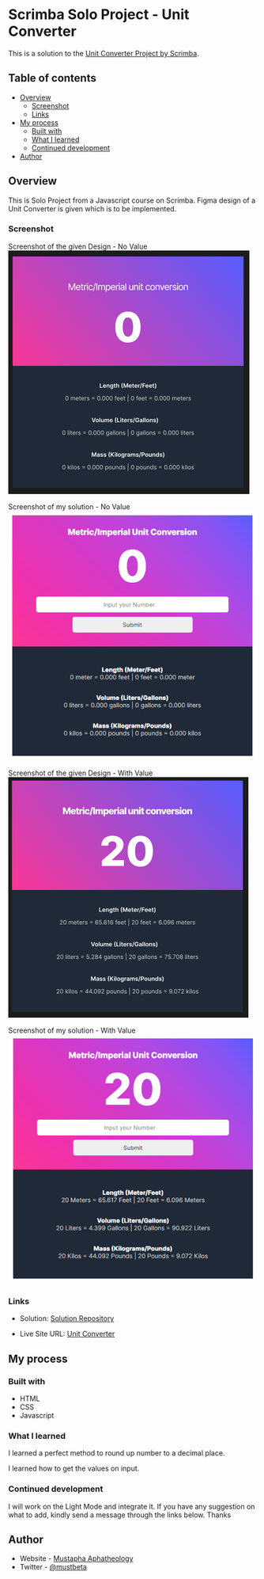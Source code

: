 # Scrimba Solo Project - Unit Converter

This is a solution to the [Unit Converter Project by Scrimba](https://scrimba.com/learn/learnjavascript/).

## Table of contents

- [Overview](#overview)
  - [Screenshot](#screenshot)
  - [Links](#links)
- [My process](#my-process)
  - [Built with](#built-with)
  - [What I learned](#what-i-learned)
  - [Continued development](#continued-development)
- [Author](#author)


## Overview
This is Solo Project from a Javascript course on Scrimba. Figma design of a Unit Converter is given which is to be implemented.

### Screenshot
Screenshot of the given Design - No Value
![Screenshot of the given Design - No Value](./Screenshot/UnitConverterScreenshot1.PNG)

Screenshot of my solution - No Value
![Screenshot of my solution - No Value](./Screenshot/UnitConverterScreenshot11.PNG)

Screenshot of the given Design - With Value
![Screenshot of the given Design - With Value](./Screenshot/UnitConverterScreenshot2.PNG)

Screenshot of my solution - With Value
![Screenshot of my solution - With Value](./Screenshot/UnitConverterScreenshot22.PNG)



### Links

- Solution: [Solution Repository](https://github.com/Aphatheology/UnitConverter)

- Live Site URL: [Unit Converter](https://aphatheology.github.io/UnitConverter/)

## My process

### Built with

- HTML
- CSS 
- Javascript

### What I learned

I learned a perfect method to round up number to a decimal place. 

I learned how to get the values on input.

<!-- To see how you can add code snippets, see below:

```html
<img src="your source" alt="your alt name" />
```
```css
img {
  inline-sizing: 100%;
}
``` -->

### Continued development

I will work on the Light Mode and integrate it.
If you have any suggestion on what to add, kindly send a message through the links below. Thanks

## Author

- Website - [Mustapha Aphatheology](https://www.github.com/aphatheology)
- Twitter - [@mustbeta](https://www.twitter.com/mustbeta)

